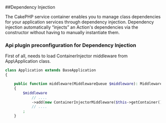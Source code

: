 ##Dependency Injection

The CakePHP service container enables you to manage class dependencies for your application services through dependency injection. Dependency injection automatically “injects” an Action's dependencies via the constructor without having to manually instantiate them.

### Api plugin preconfiguration for Dependency Injection

First of all, needs to load ContainerInjector middleware from App\Application class.

```php
class Application extends BaseApplication
{

    public function middleware(MiddlewareQueue $middleware): MiddlewareQueue
    {
        $middleware
            // ....
            ->add(new ContainerInjectorMiddleware($this->getContainer()))
            // ....
        ;
    }
```


